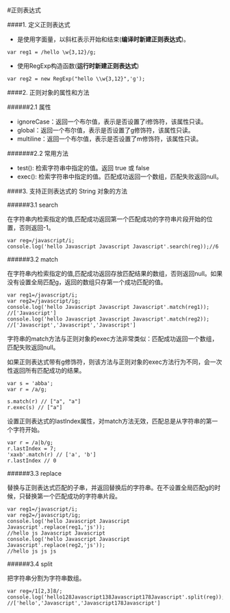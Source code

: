#正则表达式

####1. 定义正则表达式

* 是使用字面量，以斜杠表示开始和结束(**编译时新建正则表达式**)。
```
var reg1 = /hello \w{3,12}/g;
```
* 使用RegExp构造函数(**运行时新建正则表达式**)
```
var reg2 = new RegExp("hello \\w{3,12}",'g');
```

####2. 正则对象的属性和方法

######2.1 属性

* ignoreCase：返回一个布尔值，表示是否设置了i修饰符，该属性只读。
* global：返回一个布尔值，表示是否设置了g修饰符，该属性只读。
* multiline：返回一个布尔值，表示是否设置了m修饰符，该属性只读。

#######2.2 常用方法

* test(): 检索字符串中指定的值。返回 true 或 false
* exec(): 检索字符串中指定的值。匹配成功返回一个数组，匹配失败返回null。

####3. 支持正则表达式的 String 对象的方法

######3.1 search

在字符串内检索指定的值,匹配成功返回第一个匹配成功的字符串片段开始的位置，否则返回-1。
```
var reg=/javascript/i;
console.log('hello Javascript Javascript Javascript'.search(reg));//6
```	
######3.2 match

在字符串内检索指定的值,匹配成功返回存放匹配结果的数组，否则返回null。如果没有设置全局匹配g，返回的数组只存第一个成功匹配的值。	
```
var reg1=/javascript/i;
var reg2=/javascript/ig;
console.log('hello Javascript Javascript Javascript'.match(reg1));
//['Javascript']
console.log('hello Javascript Javascript Javascript'.match(reg2));
//['Javascript','Javascript','Javascript']
```
字符串的match方法与正则对象的exec方法非常类似：匹配成功返回一个数组，匹配失败返回null。

如果正则表达式带有g修饰符，则该方法与正则对象的exec方法行为不同，会一次性返回所有匹配成功的结果。
```
var s = 'abba';
var r = /a/g;

s.match(r) // ["a", "a"]
r.exec(s) // ["a"]
```

设置正则表达式的lastIndex属性，对match方法无效，匹配总是从字符串的第一个字符开始。
```
var r = /a|b/g;
r.lastIndex = 7;
'xaxb'.match(r) // ['a', 'b']
r.lastIndex // 0
```

######3.3 replace

替换与正则表达式匹配的子串，并返回替换后的字符串。在不设置全局匹配g的时候，只替换第一个匹配成功的字符串片段。
```
var reg1=/javascript/i;
var reg2=/javascript/ig;
console.log('hello Javascript Javascript Javascript'.replace(reg1,'js'));
//hello js Javascript Javascript
console.log('hello Javascript Javascript Javascript'.replace(reg2,'js'));
//hello js js js
```
######3.4 split

把字符串分割为字符串数组。
```
var reg=/1[2,3]8/;
console.log('hello128Javascript138Javascript178Javascript'.split(reg));
//['hello','Javascript','Javascript178Javascript']
```

